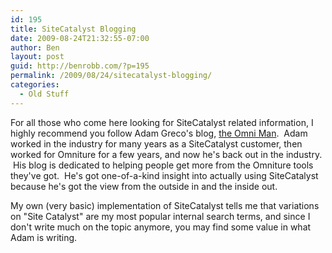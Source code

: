 ```yaml
---
id: 195
title: SiteCatalyst Blogging
date: 2009-08-24T21:32:55-07:00
author: Ben
layout: post
guid: http://benrobb.com/?p=195
permalink: /2009/08/24/sitecatalyst-blogging/
categories:
  - Old Stuff
---
```

For all those who come here looking for SiteCatalyst related information, I highly recommend you follow Adam Greco's blog, <a href="http://www.the-omni-man.com/" target="_blank">the Omni Man</a>.  Adam worked in the industry for many years as a SiteCatalyst customer, then worked for Omniture for a few years, and now he's back out in the industry.  His blog is dedicated to helping people get more from the Omniture tools they've got.  He's got one-of-a-kind insight into actually using SiteCatalyst because he's got the view from the outside in and the inside out.

My own (very basic) implementation of SiteCatalyst tells me that variations on "Site Catalyst" are my most popular internal search terms, and since I don't write much on the topic anymore, you may find some value in what Adam is writing.